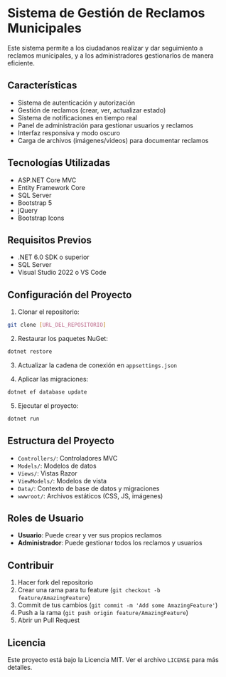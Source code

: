 # Sistema de Gestión de Reclamos Municipales

Este sistema permite a los ciudadanos realizar y dar seguimiento a reclamos municipales, y a los administradores gestionarlos de manera eficiente.

## Características

- Sistema de autenticación y autorización
- Gestión de reclamos (crear, ver, actualizar estado)
- Sistema de notificaciones en tiempo real
- Panel de administración para gestionar usuarios y reclamos
- Interfaz responsiva y modo oscuro
- Carga de archivos (imágenes/videos) para documentar reclamos

## Tecnologías Utilizadas

- ASP.NET Core MVC
- Entity Framework Core
- SQL Server
- Bootstrap 5
- jQuery
- Bootstrap Icons

## Requisitos Previos

- .NET 6.0 SDK o superior
- SQL Server
- Visual Studio 2022 o VS Code

## Configuración del Proyecto

1. Clonar el repositorio:
```bash
git clone [URL_DEL_REPOSITORIO]
```

2. Restaurar los paquetes NuGet:
```bash
dotnet restore
```

3. Actualizar la cadena de conexión en `appsettings.json`

4. Aplicar las migraciones:
```bash
dotnet ef database update
```

5. Ejecutar el proyecto:
```bash
dotnet run
```

## Estructura del Proyecto

- `Controllers/`: Controladores MVC
- `Models/`: Modelos de datos
- `Views/`: Vistas Razor
- `ViewModels/`: Modelos de vista
- `Data/`: Contexto de base de datos y migraciones
- `wwwroot/`: Archivos estáticos (CSS, JS, imágenes)

## Roles de Usuario

- **Usuario**: Puede crear y ver sus propios reclamos
- **Administrador**: Puede gestionar todos los reclamos y usuarios

## Contribuir

1. Hacer fork del repositorio
2. Crear una rama para tu feature (`git checkout -b feature/AmazingFeature`)
3. Commit de tus cambios (`git commit -m 'Add some AmazingFeature'`)
4. Push a la rama (`git push origin feature/AmazingFeature`)
5. Abrir un Pull Request

## Licencia

Este proyecto está bajo la Licencia MIT. Ver el archivo `LICENSE` para más detalles.
